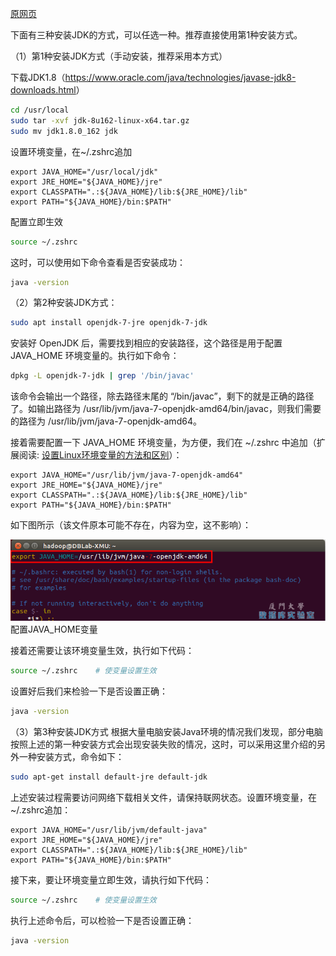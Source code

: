 [原网页](<http://dblab.xmu.edu.cn/blog/install-hadoop/>)

下面有三种安装JDK的方式，可以任选一种。推荐直接使用第1种安装方式。

（1）第1种安装JDK方式（手动安装，推荐采用本方式）

下载JDK1.8（<https://www.oracle.com/java/technologies/javase-jdk8-downloads.html>）

```bash
cd /usr/local
sudo tar -xvf jdk-8u162-linux-x64.tar.gz
sudo mv jdk1.8.0_162 jdk
```

设置环境变量，在~/.zshrc追加

```
export JAVA_HOME="/usr/local/jdk"
export JRE_HOME="${JAVA_HOME}/jre"
export CLASSPATH=".:${JAVA_HOME}/lib:${JRE_HOME}/lib"
export PATH="${JAVA_HOME}/bin:$PATH"
```

配置立即生效

```bash
source ~/.zshrc
```

这时，可以使用如下命令查看是否安装成功：

```bash
java -version
```

（2）第2种安装JDK方式：

```bash
sudo apt install openjdk-7-jre openjdk-7-jdk
```

安装好 OpenJDK 后，需要找到相应的安装路径，这个路径是用于配置 JAVA_HOME 环境变量的。执行如下命令：

```bash
dpkg -L openjdk-7-jdk | grep '/bin/javac'
```

该命令会输出一个路径，除去路径末尾的 “/bin/javac”，剩下的就是正确的路径了。如输出路径为 /usr/lib/jvm/java-7-openjdk-amd64/bin/javac，则我们需要的路径为 /usr/lib/jvm/java-7-openjdk-amd64。

接着需要配置一下 JAVA_HOME 环境变量，为方便，我们在 ~/.zshrc 中追加（扩展阅读: [设置Linux环境变量的方法和区别](环境变量.md)）：

```shell
export JAVA_HOME="/usr/lib/jvm/java-7-openjdk-amd64"
export JRE_HOME="${JAVA_HOME}/jre"
export CLASSPATH=".:${JAVA_HOME}/lib:${JRE_HOME}/lib"
export PATH="${JAVA_HOME}/bin:$PATH"
```

如下图所示（该文件原本可能不存在，内容为空，这不影响）：

![配置JAVA_HOME变量](Java.assets/1.png)配置JAVA_HOME变量

接着还需要让该环境变量生效，执行如下代码：

```bash
source ~/.zshrc    # 使变量设置生效
```

设置好后我们来检验一下是否设置正确：

```bash
java -version
```

（3）第3种安装JDK方式
根据大量电脑安装Java环境的情况我们发现，部分电脑按照上述的第一种安装方式会出现安装失败的情况，这时，可以采用这里介绍的另外一种安装方式，命令如下：

```bash
sudo apt-get install default-jre default-jdk
```

上述安装过程需要访问网络下载相关文件，请保持联网状态。设置环境变量，在~/.zshrc追加：

```
export JAVA_HOME="/usr/lib/jvm/default-java"
export JRE_HOME="${JAVA_HOME}/jre"
export CLASSPATH=".:${JAVA_HOME}/lib:${JRE_HOME}/lib"
export PATH="${JAVA_HOME}/bin:$PATH"
```

接下来，要让环境变量立即生效，请执行如下代码：

```bash
source ~/.zshrc    # 使变量设置生效
```

执行上述命令后，可以检验一下是否设置正确：

```bash
java -version
```
